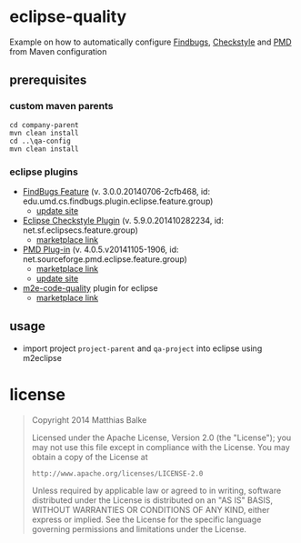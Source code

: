eclipse-quality
===============

Example on how to automatically configure [Findbugs](http://findbugs.sourceforge.net), [Checkstyle](http://checkstyle.sourceforge.net/) and [PMD](http://pmd.sourceforge.net/) from Maven configuration

## prerequisites

### custom maven parents
```
cd company-parent
mvn clean install
cd ..\qa-config
mvn clean install
```

### eclipse plugins

* [FindBugs Feature](http://findbugs.sourceforge.net/manual/eclipse.html) (v. 3.0.0.20140706-2cfb468, id: edu.umd.cs.findbugs.plugin.eclipse.feature.group)
  * [update site](http://findbugs.cs.umd.edu/eclipse/)
* [Eclipse Checkstyle Plugin](http://eclipse-cs.sourceforge.net/) (v. 5.9.0.201410282234, id: net.sf.eclipsecs.feature.group)
  * [marketplace link](http://marketplace.eclipse.org/content/checkstyle-plug#.VGoVlflHp8E)
* [PMD Plug-in]() (v. 4.0.5.v20141105-1906, id: net.sourceforge.pmd.eclipse.feature.group)
  * [marketplace link](http://marketplace.eclipse.org/content/pmd-eclipse#.VGoVqvlHp8E)
  * [update site](http://sourceforge.net/projects/pmd/files/pmd-eclipse/update-site/)
* [m2e-code-quality](http://m2e-code-quality.github.io/m2e-code-quality/) plugin for eclipse
  * [marketplace link](http://marketplace.eclipse.org/node/581104#.VGoVd_lHp8E)

## usage

* import project `project-parent` and `qa-project` into eclipse using m2eclipse

# license
> Copyright 2014 Matthias Balke
> 
> Licensed under the Apache License, Version 2.0 (the "License");
> you may not use this file except in compliance with the License.
> You may obtain a copy of the License at
> 
>     http://www.apache.org/licenses/LICENSE-2.0
> 
> Unless required by applicable law or agreed to in writing, software
> distributed under the License is distributed on an "AS IS" BASIS,
> WITHOUT WARRANTIES OR CONDITIONS OF ANY KIND, either express or implied.
> See the License for the specific language governing permissions and
> limitations under the License.
